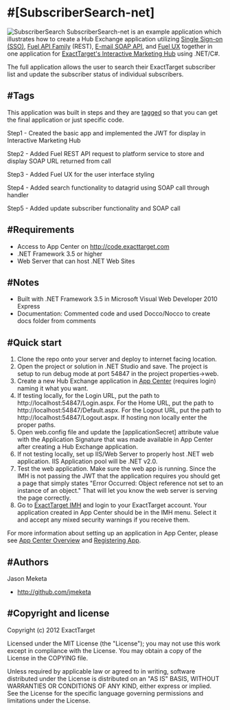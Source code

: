 #[SubscriberSearch-net]
=================
![SubscriberSearch](http://code.exacttarget.com/sites/default/files/pictures/subscribersearch_small.png)
SubscriberSearch-net is an example application which illustrates how to create a Hub Exchange application utilizing [Single Sign-on (SSO)](http://code.exacttarget.com/devcenter/getting-started/hubexchange-apps/sso), [Fuel API Family](http://code.exacttarget.com/devcenter/fuel-api-family) (REST), [E-mail SOAP API](http://docs.code.exacttarget.com/020_Web_Service_Guide), and [Fuel UX](https://github.com/ExactTarget/fuelux) together in one application for [ExactTarget's Interactive Marketing Hub](http://www.exacttarget.com/interactive-marketing-hub.aspx) using .NET/C#. 

The full application allows the user to search their ExactTarget subscriber list and update the subscriber status of individual subscribers. 

#Tags
----------
This application was built in steps and they are [tagged](https://github.com/ExactTarget/SubscriberSearch-net/tags)  so that you can get the final application or just specific code.

Step1 - Created the basic app and implemented the JWT for display in Interactive Marketing Hub

Step2 - Added Fuel REST API request to platform service to store and display SOAP URL returned from call 

Step3 - Added Fuel UX for the user interface styling 

Step4 - Added search functionality to datagrid using SOAP call through handler

Step5 - Added update subscriber functionality and SOAP call  

#Requirements
----------
* Access to App Center on http://code.exacttarget.com
* .NET Framework 3.5 or higher
* Web Server that can host .NET Web Sites

#Notes
----------
* Built with .NET Framework 3.5 in Microsoft Visual Web Developer 2010 Express
* Documentation: Commented code and used Docco/Nocco to create docs folder from comments

#Quick start
-----------

1. Clone the repo onto your server and deploy to internet facing location.
2. Open the project or solution in .NET Studio and save. The project is setup to run debug mode at port 54847 in the project properties->web.
3. Create a new Hub Exchange application in [App Center](http://code.exacttarget.com/appcenter) (requires login) naming it what you want. 
4. If testing locally, for the Login URL, put the path to http://localhost:54847/Login.aspx.  For the Home URL, put the path to http://localhost:54847/Default.aspx.  For the Logout URL, put the path to http://localhost:54847/Logout.aspx. If hosting non locally enter the proper paths.
5. Open web.config file and update the [applicationSecret] attribute value with the Application Signature that was made available in App Center after creating a Hub Exchange application. 
6. If not testing locally, set up IIS/Web Server to properly host .NET web application. IIS Application pool will be .NET v2.0.
7. Test the web application. Make sure the web app is running. Since the IMH is not passing the JWT that the application requires you should get a page that simply states "Error Occurred: Object reference not set to an instance of an object." That will let you know the web server is serving the page correctly.
8. Go to [ExactTarget IMH](https://imh.exacttarget.com) and login to your ExactTarget account. Your application created in App Center should be in the IMH menu. Select it and accept any mixed security warnings if you receive them.

For more information about setting up an application in App Center, please see [App Center Overview](http://code.exacttarget.com/devcenter/getting-started/app-center-overview) and [Registering App](http://code.exacttarget.com/devcenter/devcenter/getting-started/app-center-overview/registering-app).

#Authors
-----------
Jason Meketa

* http://github.com/jmeketa

#Copyright and license
-----------

Copyright (c) 2012 ExactTarget

Licensed under the MIT License (the "License"); you may not use this work except in compliance with the License. You may obtain a copy of the License in the COPYING file.

Unless required by applicable law or agreed to in writing, software distributed under the License is distributed on an "AS IS" BASIS, WITHOUT WARRANTIES OR CONDITIONS OF ANY KIND, either express or implied. See the License for the specific language governing permissions and limitations under the License.
